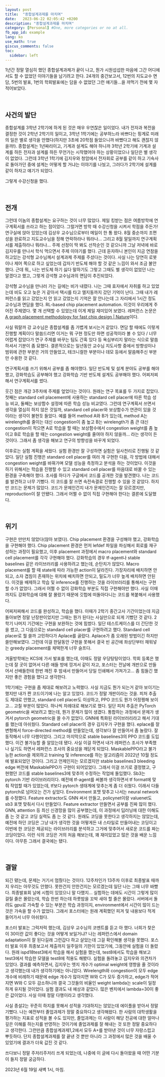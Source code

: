 ```yaml
---
layout: post
title:  "종합설계과제를 마치며"
date:   2023-06-22 02:05:42 +0200
description: "종합설계과제를 마치며"
category: [Personal] #One, more categories or no at all.
fb_app_id: example
lang: ko
use_math: true
giscus_comments: false
toc:
  sidebar: left
---
```


1년간 정말 열심히 했던 종합설계과제가 끝이 나고, 뭔가 시원섭섭한 마음에 그간 어디에서도 할 수 없었던 이야기들을 남기려고 한다. 24개의 중간보고서, 12번의 지도교수 면담, 5번의 발표, 1번의 학회발표에는 담을 수 없었던 그런 얘기들…을 까먹기 전에 몇 자 적어보았다.


<br>


## 사건의 발단


종합설계를 3학년 2학기에 하게 된 것은 매우 우연찮은 일이었다. 내가 전자과 복전을 결정한 것이 2학년 2학기의 일이고, 3학년 1학기에는 공부하느라 바쁘다는 핑계로 미래의 일은 별로 생각을 안했다(하지만 3초에 20학점 들었으니까 바빴다고 해도 괜찮지 않을까!). 종합설계는 1년짜리이고, 기계과 설계도 해야 하니까 3학년 2학기에 기계과 설계를 하든 전자과 설계를 하든 무언가는 시작했어야 하는 상황이었으나 일단은 별 생각이 없었다. 그런데 3학년 1학기에 김지우와 청암에서 전자회로 공부를 같이 하고 기숙사로 돌아가던 중에 설계는 어떻게 할 거냐는 이야기를 나눴고, 그러다가 2학기에 설계를 같이 하자고 얘기가 되었다.

그렇게 수강신청을 했다.


<br>



## 전개

그런데 이놈의 종합설계는 요구하는 것이 너무 많았다. 제일 킹받는 점은 여름방학에 연구계획서를 쓰라고 하는 점이었다. 그럴거면 방학 때 수강신청을 시켜서 학점을 주든가! 연구실에 앉아 있었는데 김상우 교수님으로부터 메일이 한 통 왔다. 8월 중순까지 조편성을 완료하고 지도교수님을 정해 연락하라나 뭐라나… 그리고 8월 말일까지 연구계획서를 제출하라나 뭐라나… 주제 선정이 딱 봐도 선착순인 것 같으니까 그날 저녁에 바로 김지우를 만나서 학식 먹으면서 주제 이야기를 했다. 근데 듣자하니 본인이 지금 연참을 하고있는 강석형 교수님께서 설계과제 주제를 주셨다는 것이다. 사실 나는 당연히 로봇이나 제어 쪽으로 하고 싶었는데 갑자기 반도체 해야 할 것 같은 느낌이 와서 조금 불안했다. 근데 뭐,, 나는 반도체 하기 싫다 말하기도 그렇고 그때도 별 생각이 없었던 나는 알겠다고 했고, 그렇게 강석형 교수님과의 면담이 추진되었다.

강석형 교수님을 만나러 가는 길에는 비가 내렸다. 나는 그때 효자에서 자취를 하고 있었는데 비도 오고 늦은 거 같아서 택시를 타고 엘지동까지 갔던 기억이 난다. 그때 내가 레퍼런스를 읽고 갔었는지 안 읽고 갔었는지 기억은 잘 안나는데 그 자리에서 1시간 정도 교수님과 면담을 했다. RL-based chip placement automation. 이것이 우리에게 주어진 주제였다. 몇 개 선택할 수 있었는데 이게 제일 재미있어 보였다. 레퍼런스 논문은 
[A graph placement methodology for fast chip design | Nature](https://www.nature.com/articles/s41586-021-03544-w)이다.

사실 뭐랄까 강 교수님은 종합설계를 좀 가볍게 보시는거 같았다. 면담 할 때에도 이렇게 진행할 계획이다 말씀드리면 이거는 뭐 구현 정도만 하면 성공적이라 볼 수 있다 / 너무 어렵게 잡았다가 연구 주제를 바꾸는 팀도 간혹 있다 등 욕심부리지 말라는 식으로 말씀하셔서 기분이 좀 묘했다. 결론적으로는 일년동안 교수님 지도사항 중에서 방향성이나 범위에 관한 부분은 거의 안들었고, 테크니컬한 부분이나 데모 등에서 말씀해주신 부분만 수용한 것 같다.

연구계획서를 쓰기 위해서 공부를 좀 해야했다. 일단 반도체 및 설계 분야도 공부를 해야했고, 강화학습도 공부해야 했고 강화학습 기반 반도체 설계도 공부해야 했다. 어찌저찌 해서 연구계획서를 썼다.

웃긴 점은 개강 3주차에 주제를 엎었다는 것이다. 원래는 연구 목표를 두 가지로 잡았다. 첫째는 standard cell placement에 사용하는 standard cell placer에 따른 학습 성능 비교, 둘째는 보상함수 설정에 따른 학습 성능 비교였다. 그런데 연구계획서 쓰면서 생각을 열심히 하지 않은 것일까, standard cell placer와 보상함수가 연관이 있을 것이라는 생각이 불현듯 들었다. 예를 들어 method A와 B가 있는데, method A는 wirelength를 줄이는 대신 congestion이 좀 높고 B는 wirelength가 좀 큰 대신 congestion이 작으면 A로 학습을 할 때는 보상함수에서 congestion weight를 좀 높이고 B로 학습을 할 때는 congestion weight를 줄여야 하지 않을까… 라는 생각이 든 것이다. 그래서 좀 생각을 해보고 연구의 방향성을 바꾸게 되었다.

이후로는 실험 계획을 세웠다. 실험 환경만 잘 구성하면 실험은 일사천리로 진행될 것 같았다. 일단 실험 진행은 standard cell placer를 여러 개 구현한 다음, 각 방법에 대해서 congestion weight를 바꿔가며 모델 성능을 측정하고 분석을 하는 것이었다. 이것을 하기 위해서는 학습을 진행할 수 있고 standard cell placer를 마음대로 바꿀 수 있는 환경을 구축해야 했다. 조사를 하다가 구글에서 코드를 공개한 것을 발견했다. 나는 코드를 발견하고 너무 기뻤다. 이 코드를 잘 쓰면 속전속결로 진행할 수 있을 것 같았다. 하지만 코드는 문제가 많았다. 코드가 문제인건지 내가 문제인건지는 잘 모르겠지만, reproduction이 잘 안됐다. 그래서 어쩔 수 없이 직접 구현해야 한다는 결론에 도달했다.


<br>



## 위기

구현은 만만치 않았다(않아 보였다). Chip placement 환경을 구성해야 했고, 강화학습을 구현해야 했다. Chip placement 환경은 먼저 lefdef 파일을 파싱해서 회로를 재구성하는 과정이 필요했고, 이후 placement 과정에서 macro placement와 standard cell placement를 각각 구현해야 했다. 강화학습의 경우 tf-agent나 stable baselines 같은 라이브러리를 사용하려고 했는데, 순탄치가 않았다. Macro placement를 할 때 state에 따라 가능한 action이 달라진다. 가장자리에 배치하면 안되고, 소자 겹침이 존재하는 위치에 배치하면 안되고, 밀도가 너무 높게 배치하면 안된다. 이것을 배제하고 학습 및 inference를 진행하는 것을 라이브러리를 통해서는 구현할 수가 없었다. 그래서 어쩔 수 없이 강화학습 부분도 직접 구현해야만 했다. 사실 이때까지도 강화학습에 대해 잘 몰랐기 때문에 깃헙에 떠돌아다니는 코드를 복붙해서 사용했다.

어찌저찌해서 코드를 완성하고, 학습을 했다. 이때가 2학기 중간고사 기간이었는데 지금 돌아보면 정말 난장판이었지만 그때는 뭔가 된다는 사실만으로 되게 기뻤던 것 같다. 2학기 나머지 기간에는 구현을 보완하는 것에 힘썼다. 일단 테스트케이스를 더 간단한 것을 썼고, 그 다음으로는 standard cell placer를 구현하려고 했다. Standard cell placer로 뭘 쓸까 고민하다가 Aplace를 골랐다. Aplace가 좀 오래된 방법이긴 하지만 쓸만해보였다. 그런데 이걸 한달동안 구현을 못해서 결국 빈 공간에 좌상단부터 채워넣는 greedy placement를 채택한게 너무 슬프다.

겨울방학에는 KCS에 가서 발표를 했는데, 이때도 정말 우당탕탕이었다. 학회 등록은 했는데 잘 곳이 없어서 다른 애들 방에 낑겨서 같이 자고, 포스터는 전날에 개판으로 만들어서 선배들한테 한번 깨진 후 밤새서 만들어서 당일 인쇄해서 가져가고… 좀 힘들긴 했지만 좋은 경험을 했다고 생각한다.

1학기에는 구현을 좀 제대로 해보려고 노력했다. 사실 지금도 뭔가 되는거 같아 보이기는 했지만 내가 짠 코드이기에 나는 알고 있었다. 코드가 정말 개판이라는 것을. 피처 추출도 제대로 안했고, standard cell placer도 이상하고, PPO 코드도 뭔가 어정쩡해 보이고… 고칠 부분이 많았다. 하나씩 차례대로 해보기로 했다. 일단 피처 추출은 PyTorch geometric을 써보려고 했는데, 뭔가 문제가 많이 생겼다. 통합하는 과정에서 문제가 생겨서 pytorch geometric을 쓸 수가 없었다. GNN에 특화된 라이브러리라고 해서 기대를 했는데 아쉬웠다. Standard cell placer의 경우 김지우가 구현을 했다. eplace를 잘 변형해서 force-directed method를 만들었는데, 생각보다 잘 만들어서 좀 놀랐다. 잘 동작해서 너무 다행이었다. 그리고 마지막으로 stable baselines3의 PPO 코드를 도입했다. 이건 불가능할 줄 알았는데 됐다. 사실 이걸 하면서 내가 레퍼런스 조사가 부족했나 싶기도 하면서 레퍼런스 조사의 중요성을 깨닫게 되었다. MaskablePPO라고 불가능한 action을 제외하고 training 및 inference를 하는 알고리즘이 2022년 10월 정도에 발표되었던 것이다. 그리고 언제인지는 모르겠지만 stable baselines3 bleeding edge 버전에 MaskablePPO가 구현이 되어있었다. 그래서 이걸 쓰기로 결정했고, 구현했던 코드를 stable baselines3에 맞추어 수정하는 작업에 돌입했다. Sb3는 pytorch 기반 라이브러리이다. 예전에 tf-agent를 써볼까 생각하면서 tf format에 맞춰 작업할 때가 있었는데, tf보다 pytorch 생태계에 맞추는게 좀 더 쉬웠다. 이래서 다들 pytorch로 넘어오는 건가 싶었다. Environment 포맷 맞추고 나서는 neural network를 수정했다. Feature extractor도 GNN 써서 만들고, policynet이랑 valuenet도 sb3 포맷 맞춰서 다시 만들었다. Feature extractor 만들면서 공부를 진짜 많이 했다. GNN, attention 등 최신 신경망을 많이 공부했는데, 이 과정에서 딥러닝에 대한 이해도 좀 는 것 같고 코딩 실력도 좀 는 것 같다. 원래도 코딩을 못한다고 생각하지는 않았는데, 예전에 하던 코딩은 그냥 내가 생각한 것을 어떻게든 내 스타일로 만들어내는 코딩이고 이번에 한 코딩은 제공되는 라이브러리를 분석하고 그거에 맞추어서 새로운 코드를 짜는 코딩이었다. 이런 식의 코딩은 거의 처음 해보는데, 꽤 재미있었고 많은 것을 배운 느낌이다. 아무튼 그래서 결국에는 됐다.


<br>



## 결말

되긴 됐는데, 문제는 거기서 멈췄다는 것이다. 12주차인가 13주차 이후로 최종발표 때까지 우리는 아무것도 안했다. 못한건지 안한건지는 모르겠는데 일단 나는 그때 너무 바빴다. 최종발표회 날에 시험이 있었으니 말 다했지… 실험하는 데에도 시간이 그렇게 많이 걸릴 줄은 몰랐는데, 학습 한번 하는데 하룻밤을 꼬박 새야 할 줄은 몰랐다. 서버에서 돌려도 gpu로 가속할 수 있는 부분은 학습 과정이지, environment에서 시간이 많이 드는 것은 가속을 할 수가 없었다. 그래서 포스터에는 원래 계획했던 피겨 및 내용보다 적게 들어가서 너무 아쉬웠다.

포스터 발표는 그럭저럭 했는데, 김상우 교수님의 코멘트를 듣고 아 했다. 너희가 찾은 이 30이란 값이 좋다는 것을 어떻게 보일거냐? 나는 레퍼런스에서 domain adaptation이 잘 된다길래 그런갑다 하고 살았는데 그걸 확인해볼 생각을 못했다. 포스터 발표 이후 최종보고서 제출까지 일주일의 기한이 있었기에, 그동안에 실험을 더 돌렸다. 원래 ispd18test3에서 학습을 해서 실험을 했는데, test8에서도 학습을 해보고 test3에서 학습한 모델을 test8에 적용도 해봤다. 실험을 돌려놓고 김지우와 의견차가 있었다. 결과를 예측하면서, 김지우는 엣지 개수가 optimal weight에 영향을 줄 것이라고 생각했는데 내가 생각하기에는 아니었다. Wirelength와 congestion이 모두 edge 개수에 비례하기 때문에 edge 개수가 많아지면 W와 C가 모두 증가하고, edge가 적어지면 W와 C 모두 감소하니까 결국 그것들의 비율인 weight lambda는 scale이 일정하게 유지될 것이었다. 실험 결과도 내 예상과 같았다. 많은 벤치에서 lambda=30이 좋은 값이었다. 사실 이때 정말 다행이라고 생각했다.

사실 종설2는 꾸준히 하지를 못해서 성적을 기대하지는 않았는데 에이플을 받아서 정말 기뻤다. 나는 예전부터 졸업과제가 정말 중요하다고 생각해왔다. 한 사람의 대학생활을 평가하는 지표로 성적을 볼 수도 있지만, 졸업과제는 이 사람이 해당 전공에 대한 얼마나 깊은 이해를 하는지를 반영하는 것이기에 졸업과제를 잘 해내는 것 또한 정말 중요하다고 생각한다. 그런만큼 종합설계과제1,2에서 모두 A+를 받아낸 것이 너무 자랑스럽고 뿌듯하다. 단지 종합설계과제를 잘 끝낸 것 뿐만 아니라 그 과정에서 많은 것을 배울 수 있었기에 결과가 더욱 값진 것 같다.

쓰다보니 정말 주저리주저리 쓰게 되었는데, 나중에 이 글에 다시 돌아왔을 때 어떤 기분이 들지 정말 궁금하다.

2023년 6월 19일 새벽 1시, 마침.
